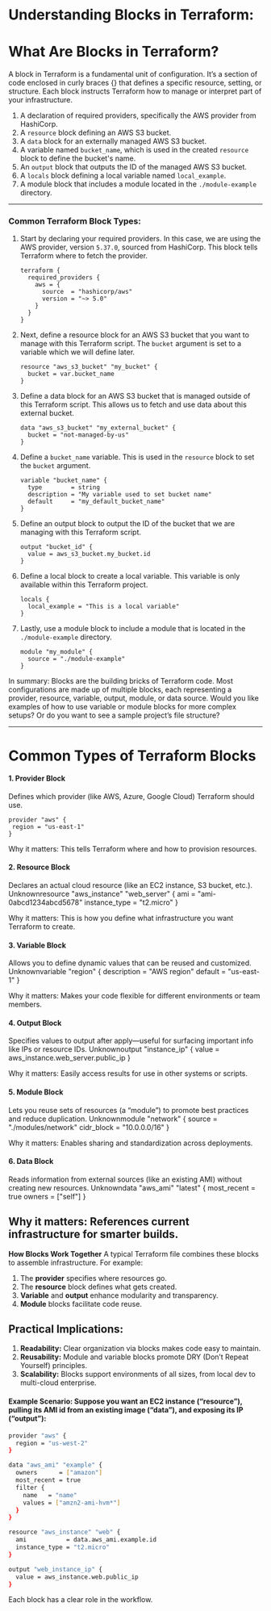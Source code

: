 # Understanding Blocks in Terraform:

# What Are Blocks in Terraform?
A block in Terraform is a fundamental unit of configuration. It’s a section of code enclosed in curly braces {} that defines a specific resource, setting, or structure. Each block instructs Terraform how to manage or interpret part of your infrastructure.

1. A declaration of required providers, specifically the AWS provider from HashiCorp.
2. A `resource` block defining an AWS S3 bucket.
3. A `data` block for an externally managed AWS S3 bucket.
4. A variable named `bucket_name`, which is used in the created `resource` block to define the bucket's name.
5. An `output` block that outputs the ID of the managed AWS S3 bucket.
6. A `locals` block defining a local variable named `local_example`.
7. A module block that includes a module located in the `./module-example` directory.
---

### Common Terraform Block Types:
1. Start by declaring your required providers. In this case, we are using the AWS provider, version `5.37.0`, sourced from HashiCorp. This block tells Terraform where to fetch the provider.

    ```
    terraform {
      required_providers {
        aws = {
          source  = "hashicorp/aws"
          version = "~> 5.0"
        }
      }
    }
    ```

2. Next, define a resource block for an AWS S3 bucket that you want to manage with this Terraform script. The `bucket` argument is set to a variable which we will define later.

    ```
    resource "aws_s3_bucket" "my_bucket" {
      bucket = var.bucket_name
    }
    ```

3. Define a data block for an AWS S3 bucket that is managed outside of this Terraform script. This allows us to fetch and use data about this external bucket.

    ```
    data "aws_s3_bucket" "my_external_bucket" {
      bucket = "not-managed-by-us"
    }
    ```

4. Define a `bucket_name` variable. This is used in the `resource` block to set the `bucket` argument.

    ```
    variable "bucket_name" {
      type        = string
      description = "My variable used to set bucket name"
      default     = "my_default_bucket_name"
    }
    ```

5. Define an output block to output the ID of the bucket that we are managing with this Terraform script.

    ```
    output "bucket_id" {
      value = aws_s3_bucket.my_bucket.id
    }
    ```

6. Define a local block to create a local variable. This variable is only available within this Terraform project.

    ```
    locals {
      local_example = "This is a local variable"
    }
    ```

7. Lastly, use a module block to include a module that is located in the `./module-example` directory.

    ```
    module "my_module" {
      source = "./module-example"
    }
    ```


In summary:
Blocks are the building bricks of Terraform code. Most configurations are made up of multiple blocks, each representing a provider, resource, variable, output, module, or data source.
Would you like examples of how to use variable or module blocks for more complex setups? Or do you want to see a sample project’s file structure?


----
# Common Types of Terraform Blocks

#### 1. Provider Block
Defines which provider (like AWS, Azure, Google Cloud) Terraform should use.
 ```
 provider "aws" {
  region = "us-east-1"
 }
 ```
Why it matters: This tells Terraform where and how to provision resources.

#### 2. Resource Block
Declares an actual cloud resource (like an EC2 instance, S3 bucket, etc.).
Unknownresource "aws_instance" "web_server" {
  ami           = "ami-0abcd1234abcd5678"
  instance_type = "t2.micro"
}

Why it matters: This is how you define what infrastructure you want Terraform to create.

#### 3. Variable Block
Allows you to define dynamic values that can be reused and customized.
Unknownvariable "region" {
  description = "AWS region"
  default     = "us-east-1"
}

Why it matters: Makes your code flexible for different environments or team members.

#### 4. Output Block
Specifies values to output after apply—useful for surfacing important info like IPs or resource IDs.
Unknownoutput "instance_ip" {
  value = aws_instance.web_server.public_ip
}

Why it matters: Easily access results for use in other systems or scripts.

#### 5. Module Block
Lets you reuse sets of resources (a “module”) to promote best practices and reduce duplication.
Unknownmodule "network" {
  source = "./modules/network"
  cidr_block = "10.0.0.0/16"
}

Why it matters: Enables sharing and standardization across deployments.

#### 6. Data Block
Reads information from external sources (like an existing AMI) without creating new resources.
Unknowndata "aws_ami" "latest" {
  most_recent = true
  owners      = ["self"]
}

Why it matters: References current infrastructure for smarter builds.
---
**How Blocks Work Together**
A typical Terraform file combines these blocks to assemble infrastructure. For example:

1. The **provider** specifies where resources go.
2. The **resource** block defines what gets created.
3. **Variable** and **output** enhance modularity and transparency.
4. **Module** blocks facilitate code reuse.


## Practical Implications:
1. **Readability:** Clear organization via blocks makes code easy to maintain.
2. **Reusability:** Module and variable blocks promote DRY (Don’t Repeat Yourself) principles.
3. **Scalability:** Blocks support environments of all sizes, from local dev to multi-cloud enterprise.

#### Example Scenario:  Suppose you want an EC2 instance (“resource”), pulling its AMI id from an existing image (“data”), and exposing its IP (“output”):
```bash
provider "aws" {
  region = "us-west-2"
}

data "aws_ami" "example" {
  owners      = ["amazon"]
  most_recent = true
  filter {
    name   = "name"
    values = ["amzn2-ami-hvm*"]
  }
}

resource "aws_instance" "web" {
  ami           = data.aws_ami.example.id
  instance_type = "t2.micro"
}

output "web_instance_ip" {
  value = aws_instance.web.public_ip
}
```

Each block has a clear role in the workflow.


